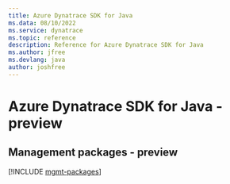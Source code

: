 ```yaml
---
title: Azure Dynatrace SDK for Java
ms.data: 08/10/2022
ms.service: dynatrace
ms.topic: reference
description: Reference for Azure Dynatrace SDK for Java
ms.author: jfree
ms.devlang: java
author: joshfree
---
```

# Azure Dynatrace SDK for Java - preview

## Management packages - preview
[!INCLUDE [mgmt-packages](dynatrace-mgmt-index.md)]